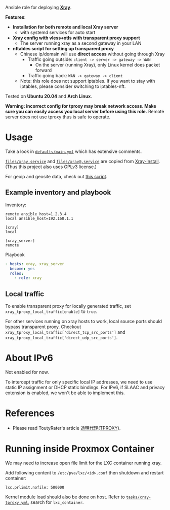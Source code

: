 Ansible role for deploying [**Xray**](https://github.com/XTLS/Xray-core).

**Features**:

- **Installation for both remote and local Xray server**
  - with systemd services for auto start
- **Xray config with vless+xtls with transparent proxy support**
  - The server running xray as a second gateway in your LAN
- **nftables script for setting up transparent proxy**
  - Chinese ip/domain will use **direct access** without going through Xray
    - Traffic going outside: `client -> server -> gateway -> WAN`
      - On the server (running Xray), only Linux kernel does packet forward
    - Traffic going back: `WAN -> gateway -> client`
  - Note: this role does not support iptables. If you want to stay with iptables,
    please consider switching to iptables-nft.

Tested on **Ubuntu 20.04** and **Arch Linux**.

**Warning: incorrect config for tproxy may break network access. Make sure you can
easily access you local server before using this role.** Remote server does not use
tproxy thus is safe to operate.

# Usage

Take a look in [`defaults/main.yml`](./defaults/main.yml) which has extensive comments.

[`files/xray.service`](./files/xray.service) and
[`files/xray@.service`](./files/xray@.service) are copied from
[Xray-install](https://github.com/XTLS/Xray-install/blob/main/install-release.sh). 
(Thus this project also uses GPLv3 license.)

For geoip and geosite data, check out [this script](./scripts/download-geodata.sh).

## Example inventory and playbook

Inventory:

```
remote ansible_host=1.2.3.4
local ansible_host=192.168.1.1

[xray]
local

[xray_server]
remote
```

Playbook

```yaml
- hosts: xray, xray_server
  become: yes
  roles:
    - role: xray
```

## Local traffic

To enable transparent proxy for locally generated traffic, set `xray_tproxy_local_traffic[enable]` to `true`.

For other services running on xray hosts to work, local source ports should bypass transparent proxy.
Checkout `xray_tproxy_local_traffic['direct_tcp_src_ports']` and `xray_tproxy_local_traffic['direct_udp_src_ports']`.

# About IPv6

Not enabled for now.

To intercept traffic for only specific local IP addresses, we need to use static IP assignment or DHCP static bindings.
For IPv6, if SLAAC and privacy extension is enabled, we won't be able to implement this.

# References

- Please read ToutyRater's article [透明代理(TPROXY)](https://toutyrater.github.io/app/tproxy.html).

# Running inside Proxmox Container

We may need to increase open file limit for the LXC container running xray.

Add following content to `/etc/pve/lxc/<id>.conf` then shutdown and restart container:

    lxc.prlimit.nofile: 500000

Kernel module load should also be done on host. Refer to
[`tasks/xray-tproxy.yml`](./tasks/xray-tproxy.yml), search for `lxc_container`.
